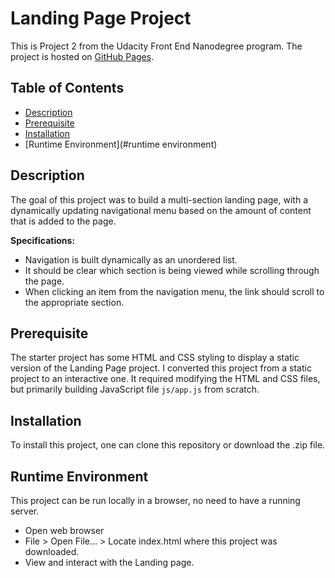 # Landing Page Project
This is Project 2 from the Udacity Front End Nanodegree program. 
The project is hosted on [GitHub Pages](https://irinakramer.github.io/landing-page/).


## Table of Contents

* [Description](#description)
* [Prerequisite](#prerequisite)
* [Installation](#installation)
* [Runtime Environment](#runtime environment)

## Description
The goal of this project was to build a multi-section landing page, with a dynamically updating navigational menu based on the amount of content that is added to the page. 

**Specifications:**
* Navigation is built dynamically as an unordered list.
* It should be clear which section is being viewed while scrolling through the page.
* When clicking an item from the navigation menu, the link should scroll to the appropriate section.

## Prerequisite
The starter project has some HTML and CSS styling to display a static version of the Landing Page project. I converted this project from a static project to an interactive one. It required modifying the HTML and CSS files, but primarily building JavaScript file `js/app.js` from scratch.

## Installation

To install this project, one can clone this repository or download the .zip file.

## Runtime Environment

This project can be run locally in a browser, no need to have a running server.
* Open web browser
* File > Open File... > Locate index.html where this project was downloaded.
* View and interact with the Landing page.
